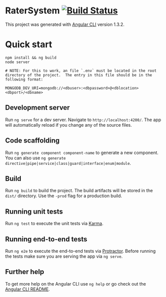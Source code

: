 # RaterSystem [![Build Status](https://travis-ci.org/UF-COP5035/Rater-System.svg?branch=master)](https://travis-ci.org/UF-COP5035/Rater-System)

This project was generated with [Angular CLI](https://github.com/angular/angular-cli) version 1.3.2.

# Quick start
``` shell
npm install && ng build
node server
```
```
# NOTE: For this to work, an file `.env` must be located in the root directory of the project.  The entry in this file should be in the following format:

MONGODB_DEV_URI=mongodb://<dbuser>:<dbpassword>@<dblocation><dbport>/<dbname>
```

## Development server

Run `ng serve` for a dev server. Navigate to `http://localhost:4200/`. The app will automatically reload if you change any of the source files.

## Code scaffolding

Run `ng generate component component-name` to generate a new component. You can also use `ng generate directive|pipe|service|class|guard|interface|enum|module`.

## Build

Run `ng build` to build the project. The build artifacts will be stored in the `dist/` directory. Use the `-prod` flag for a production build.

## Running unit tests

Run `ng test` to execute the unit tests via [Karma](https://karma-runner.github.io).

## Running end-to-end tests

Run `ng e2e` to execute the end-to-end tests via [Protractor](http://www.protractortest.org/).
Before running the tests make sure you are serving the app via `ng serve`.

## Further help

To get more help on the Angular CLI use `ng help` or go check out the [Angular CLI README](https://github.com/angular/angular-cli/blob/master/README.md).
